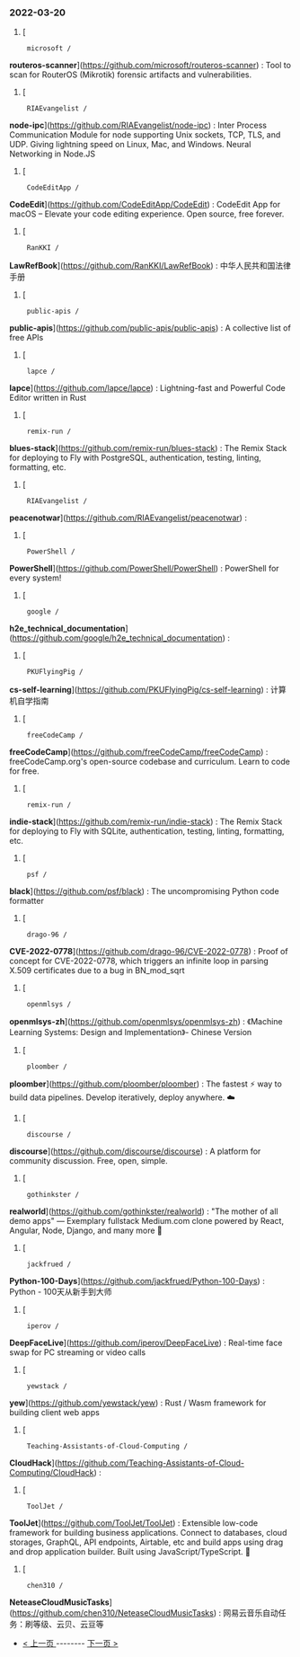 ### 2022-03-20 
1. [
    

        microsoft /
**routeros-scanner**](https://github.com/microsoft/routeros-scanner) : Tool to scan for RouterOS (Mikrotik) forensic artifacts and vulnerabilities.
1. [
    

        RIAEvangelist /
**node-ipc**](https://github.com/RIAEvangelist/node-ipc) : Inter Process Communication Module for node supporting Unix sockets, TCP, TLS, and UDP. Giving lightning speed on Linux, Mac, and Windows. Neural Networking in Node.JS
1. [
    

        CodeEditApp /
**CodeEdit**](https://github.com/CodeEditApp/CodeEdit) : CodeEdit App for macOS – Elevate your code editing experience. Open source, free forever.
1. [
    

        RanKKI /
**LawRefBook**](https://github.com/RanKKI/LawRefBook) : 中华人民共和国法律手册
1. [
    

        public-apis /
**public-apis**](https://github.com/public-apis/public-apis) : A collective list of free APIs
1. [
    

        lapce /
**lapce**](https://github.com/lapce/lapce) : Lightning-fast and Powerful Code Editor written in Rust
1. [
    

        remix-run /
**blues-stack**](https://github.com/remix-run/blues-stack) : The Remix Stack for deploying to Fly with PostgreSQL, authentication, testing, linting, formatting, etc.
1. [
    

        RIAEvangelist /
**peacenotwar**](https://github.com/RIAEvangelist/peacenotwar) : 
1. [
    

        PowerShell /
**PowerShell**](https://github.com/PowerShell/PowerShell) : PowerShell for every system!
1. [
    

        google /
**h2e_technical_documentation**](https://github.com/google/h2e_technical_documentation) : 
1. [
    

        PKUFlyingPig /
**cs-self-learning**](https://github.com/PKUFlyingPig/cs-self-learning) : 计算机自学指南
1. [
    

        freeCodeCamp /
**freeCodeCamp**](https://github.com/freeCodeCamp/freeCodeCamp) : freeCodeCamp.org's open-source codebase and curriculum. Learn to code for free.
1. [
    

        remix-run /
**indie-stack**](https://github.com/remix-run/indie-stack) : The Remix Stack for deploying to Fly with SQLite, authentication, testing, linting, formatting, etc.
1. [
    

        psf /
**black**](https://github.com/psf/black) : The uncompromising Python code formatter
1. [
    

        drago-96 /
**CVE-2022-0778**](https://github.com/drago-96/CVE-2022-0778) : Proof of concept for CVE-2022-0778, which triggers an infinite loop in parsing X.509 certificates due to a bug in BN_mod_sqrt
1. [
    

        openmlsys /
**openmlsys-zh**](https://github.com/openmlsys/openmlsys-zh) : 《Machine Learning Systems: Design and Implementation》- Chinese Version
1. [
    

        ploomber /
**ploomber**](https://github.com/ploomber/ploomber) : The fastest ⚡️ way to build data pipelines. Develop iteratively, deploy anywhere. ☁️
1. [
    

        discourse /
**discourse**](https://github.com/discourse/discourse) : A platform for community discussion. Free, open, simple.
1. [
    

        gothinkster /
**realworld**](https://github.com/gothinkster/realworld) : "The mother of all demo apps" — Exemplary fullstack Medium.com clone powered by React, Angular, Node, Django, and many more 🏅
1. [
    

        jackfrued /
**Python-100-Days**](https://github.com/jackfrued/Python-100-Days) : Python - 100天从新手到大师
1. [
    

        iperov /
**DeepFaceLive**](https://github.com/iperov/DeepFaceLive) : Real-time face swap for PC streaming or video calls
1. [
    

        yewstack /
**yew**](https://github.com/yewstack/yew) : Rust / Wasm framework for building client web apps
1. [
    

        Teaching-Assistants-of-Cloud-Computing /
**CloudHack**](https://github.com/Teaching-Assistants-of-Cloud-Computing/CloudHack) : 
1. [
    

        ToolJet /
**ToolJet**](https://github.com/ToolJet/ToolJet) : Extensible low-code framework for building business applications. Connect to databases, cloud storages, GraphQL, API endpoints, Airtable, etc and build apps using drag and drop application builder. Built using JavaScript/TypeScript. 🚀
1. [
    

        chen310 /
**NeteaseCloudMusicTasks**](https://github.com/chen310/NeteaseCloudMusicTasks) : 网易云音乐自动任务：刷等级、云贝、云豆等 

- [ < 上一页 ](https://github.com/able8/github-trending-daily-record/blob/master/2022-03-19.md) -------- [ 下一页 > ](https://github.com/able8/github-trending-daily-record/blob/master/2022-03-21.md)